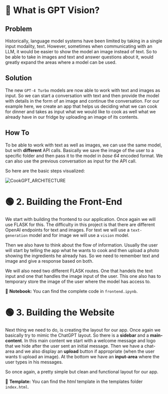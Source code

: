 # 🔴 What is GPT Vision?

## Problem
Historically, language model systems have been limited by taking in a single input modality, text. However, sometimes when communicating with an LLM, it would be easier to show the model an image instead of text. So to be able to take in images and text and answer questions about it, would greatly expand the areas where a model can be used.

## Solution
The new `GPT-4 Turbo` models are now able to work with text and images as input. So we can start a conversation with text and then provide the model with details in the form of an image and continue the conversation. For our example here, we create an app that helps us deciding what we can cook for dinner and takes as input what we would like to cook as well what we already have in our fridge by uploading an image of its contents.

## How To
To be able to work with text as well as images, we can use the same model, but with **different** API calls. Basically we save the image of the user to a specific folder and then pass it to the model in *base 64* encoded format. We can also use the previous conversation as input for the API call.

So here are the basic steps visualized:

![CookGPT_ARCHITECTURE](https://github.com/Tobander/MLProject-GPTVision/assets/45336196/472b6770-40b0-4557-b15d-43f4d6269e8e)

# 🟢 2. Building the Front-End
We start with building the frontend to our application. Once again we will use FLASK for this. The difficulty in this project is that there are different OpenAI endpoints for text and images. For text we will use a `text-generation` model and for image we will use a `vision` model. 

Then we also have to think about the flow of information. Usually the user will start by telling the app what he wants to cook and then upload a photo showing the ingredients he already has. So we need to remember text and image and give a response based on both.

We will also need two different FLASK routes. One that handels the text input and one that handles the image input of the user. This one also has to temporary store the image of the user where the model has access to.

📓 **Notebook:** You can find the complete code in `frontend.ipynb`.

# 🟢 3. Building the Website
Next thing we need to do, is creating the layout for our app. Once again we basically try to mimic the ChatGPT layout. So there is a **sidebar** and a **main-content**. In this main content we start with a welcome message and logo that we hide after the user sent an initial message. Then we have a chat-area and we also display an **upload** button if appropriate (when the user wants ti upload an image). At the bottom we have an **input-area** where the user types in his messages.

So once again, a pretty simple but clean and functional layout for our app.

📓 **Template:** You can find the *html* template in the templates folder `index.html`.
